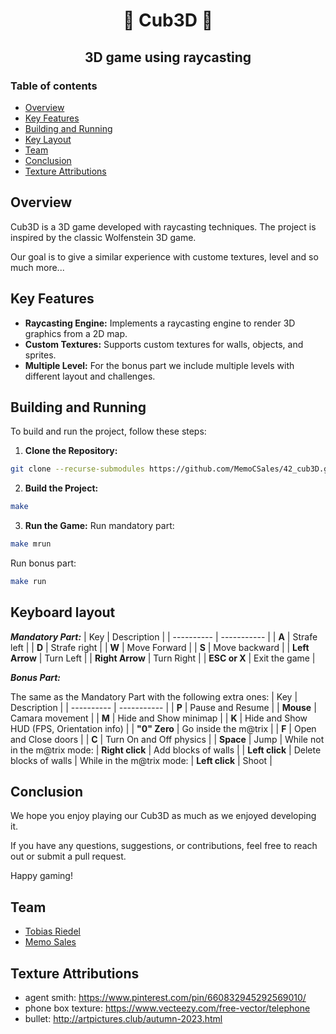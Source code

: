 <h1 align="center">👾 Cub3D 👾</h1>

<h2 align="center">
3D game using raycasting
</h2> 

### Table of contents

* [Overview](#Overview)
* [Key Features](#Key-Features)
* [Building and Running](#Building-and-Running)
* [Key Layout](#Key-Layout)
* [Team](#Team)
* [Conclusion](#Conclusion)
* [Texture Attributions](#Texture-Attributions)

## Overview
Cub3D is a 3D game developed with raycasting techniques. The project is inspired by the classic Wolfenstein 3D game.

Our goal is to give a similar experience with custome textures, level and so much more...

## Key Features
- **Raycasting Engine:** Implements a raycasting engine to render 3D graphics from a 2D map.
- **Custom Textures:** Supports custom textures for walls, objects, and sprites.
- **Multiple Level:** For the bonus part we include multiple levels with different layout and challenges.

## Building and Running
To build and run the project, follow these steps:

1. **Clone the Repository:**
```sh
git clone --recurse-submodules https://github.com/MemoCSales/42_cub3D.git
```

2. **Build the Project:**
```sh
make
```

3. **Run the Game:**
Run mandatory part:
```sh
make mrun
```

Run bonus part:
```sh
make run
```

## Keyboard layout
***Mandatory Part:***
| Key | Description |
| ---------- | ----------- |
| **A**     | Strafe left |
| **D**     | Strafe right |
| **W**     | Move Forward |
| **S**     | Move backward |
| **Left Arrow**     | Turn Left |
| **Right Arrow**     | Turn Right |
| **ESC or X**     | Exit the game |

***Bonus Part:***

The same as the Mandatory Part with the following extra ones:
| Key | Description |
| ---------- | ----------- |
| **P**     | Pause and Resume |
| **Mouse**     | Camara movement |
| **M**     | Hide and Show minimap |
| **K**     | Hide and Show HUD (FPS, Orientation info)  |
| **"0" Zero**     | Go inside the m@trix |
| **F**     | Open and Close doors |
| **C**     | Turn On and Off physics |
| **Space**     | Jump |
While not in the m@trix mode:
| **Right click**     | Add blocks of walls |
| **Left click**     | Delete blocks of walls |
While in the m@trix mode:
| **Left click**     | Shoot |

## Conclusion
We hope you enjoy playing our Cub3D as much as we enjoyed developing it.

If you have any questions, suggestions, or contributions, feel free to reach out or submit a pull request.

Happy gaming!

## Team
- [Tobias Riedel](https://github.com/triedel42)
- [Memo Sales](https://github.com/MemoCSales)

## Texture Attributions
- agent smith: https://www.pinterest.com/pin/660832945292569010/
- phone box texture: https://www.vecteezy.com/free-vector/telephone
- bullet: http://artpictures.club/autumn-2023.html

